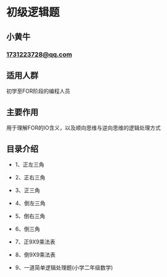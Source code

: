 初级逻辑题
===============================================

小黄牛
-----------------------------------------------

### 1731223728@qq.com 


## 适用人群

初学至FOR阶段的编程人员


## 主要作用

用于理解FOR的IO含义，以及顺向思维与逆向思维的逻辑处理方式


## 目录介绍

+ 1、正左三角

+ 2、正右三角

+ 3、正三角

+ 4、倒左三角

+ 5、倒右三角

+ 6、倒三角

+ 7、正9X9乘法表

+ 8、倒9X9乘法表

+ 9、一道简单逻辑处理题(小学二年级数学)
